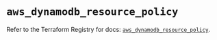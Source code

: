 # `aws_dynamodb_resource_policy`

Refer to the Terraform Registry for docs: [`aws_dynamodb_resource_policy`](https://registry.terraform.io/providers/hashicorp/aws/6.0.0/docs/resources/dynamodb_resource_policy).
